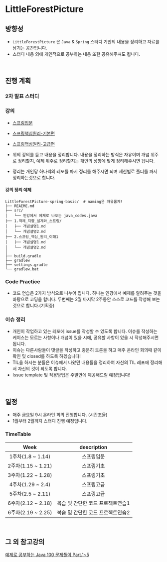# LittleForestPicture

## 방향성

-   `LittleForestPicture` 은 `Java` & `Spring` 스터디 기반의 내용을 정리하고 자료를 남기는 공간입니다.
-   스터디 내용 외에 개인적으로 공부하는 내용 또한 공유해주셔도 됩니다.

<br />

## 진행 계획

### 2차 발표 스터디

### 강의

-   [스프링입문](https://www.inflearn.com/course/%EC%8A%A4%ED%94%84%EB%A7%81-%EC%9E%85%EB%AC%B8-%EC%8A%A4%ED%94%84%EB%A7%81%EB%B6%80%ED%8A%B8)
-   [스프링핵심원리-기본편](https://www.inflearn.com/course/스프링-핵심-원리-기본편#curriculum)
-   [스프링핵심원리-고급편](https://www.inflearn.com/course/스프링-핵심-원리-고급편)

-   위의 강의를 듣고 내용을 정리합니다. 내용을 정리하는 방식은 자유이며 개념 위주로 정리할지, 예제 위주로 정리할지는 개인의 성향에 맞게 정리해주시면 됩니다.
-   정리는 개인당 하나씩의 레포를 파서 정리를 해주시면 되며 세션별로 폴더를 파서 정리하는것으로 합니다.

#### 강의 정리 예제

```
LittleForestPicture-spring-basic/  # naming은 자유롭게!
├── REAEME.md
├── src/
│   └── 인강에서 예제로 나오는 java_codes.java
├── 1.객체_지향_설계와_스프링/
│   ├── 개념설명1.md
│   └── 개념설명2.md
├── 2.스프링_핵심_원리_이해1
│   ├── 개념설명1.md
│   └── 개념설명2.md
│
├── build.gradle
├── gradlew
├── settings.gradle
└── gradlew.bat

```

### Code Practice

-   코드 연습은 2가지 방식으로 나누어 집니다. 하나는 인강에서 예제를 알려주는 것을 바탕으로 코딩을 합니다. 두번째는 2월 마지막 2주동안 스스로 코드를 작성해 보는 것으로 합니다.(기획중)

### 이슈 정리

-   개인이 작업하고 있는 레포에 issue를 작성할 수 있도록 합니다. 이슈를 작성하는 케이스는 모르는 사항이나 개념이 있을 시에, 공유할 사항이 있을 시 작성해주시면 됩니다.
-   이슈는 다른사람들이 댓글을 작성하고 충분히 토론을 하고 매주 온라인 회의때 같이 확인 및 closed를 하도록 하겠습니다!
-   TIL을 하시는 분들은 이슈에서 나왔던 내용들을 정리하여 자신의 TIL 레포에 정리해서 자신의 것이 되도록 합니다.
-   Issue template 및 적용방법은 주말안에 제공해드릴 예정입니다!

<br />

## 일정

-   매주 금요일 9시 온라인 회의 진행합니다. (시간조율)
-   1월부터 2월까지 스터디 진행 예정입니다.

### TimeTable

|        Week        |            description            |
| :----------------: | :-------------------------------: |
| 1주차(1.8 ~ 1.14)  |            스프링입문             |
| 2주차(1.15 ~ 1.21) |            스프링기초             |
| 3주차(1.22 ~ 1.28) |            스프링기초             |
| 4주차(1.29 ~ 2.4)  |            스프링고급             |
| 5주차(2.5 ~ 2.11)  |            스프링고급             |
| 6주차(2.12 ~ 2.18) | 복습 및 간단한 코드 프로젝트연습1 |
| 6주차(2.19 ~ 2.25) | 복습 및 간단한 코드 프로젝트연습2 |

<br />

## 그 외 참고강의

[예제로 공부하는 Java 100 문제풀이 Part.1~5
](https://www.inflearn.com/course/%EC%9E%90%EB%B0%94-100%EC%A0%9C-5#curriculum)
